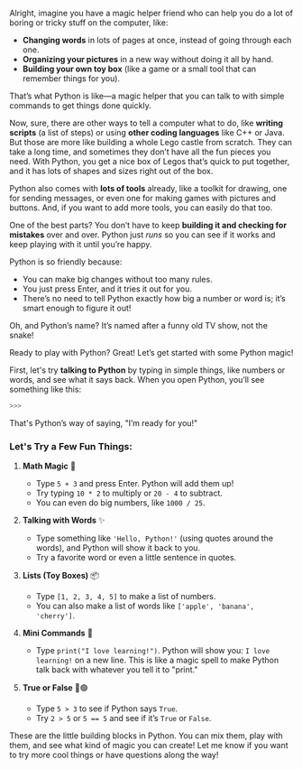 Alright, imagine you have a magic helper friend who can help you do a lot of boring or tricky stuff on the computer, like:

- **Changing words** in lots of pages at once, instead of going through each one.
- **Organizing your pictures** in a new way without doing it all by hand.
- **Building your own toy box** (like a game or a small tool that can remember things for you).

That’s what Python is like—a magic helper that you can talk to with simple commands to get things done quickly. 

Now, sure, there are other ways to tell a computer what to do, like **writing scripts** (a list of steps) or using **other coding languages** like C++ or Java. But those are more like building a whole Lego castle from scratch. They can take a long time, and sometimes they don’t have all the fun pieces you need. With Python, you get a nice box of Legos that’s quick to put together, and it has lots of shapes and sizes right out of the box.

Python also comes with **lots of tools** already, like a toolkit for drawing, one for sending messages, or even one for making games with pictures and buttons. And, if you want to add more tools, you can easily do that too.

One of the best parts? You don’t have to keep **building it and checking for mistakes** over and over. Python just *runs* so you can see if it works and keep playing with it until you’re happy.

Python is so friendly because:

- You can make big changes without too many rules.
- You just press Enter, and it tries it out for you.
- There’s no need to tell Python exactly how big a number or word is; it’s smart enough to figure it out!

Oh, and Python’s name? It’s named after a funny old TV show, not the snake!

Ready to play with Python?
Great! Let’s get started with some Python magic!

First, let's try **talking to Python** by typing in simple things, like numbers or words, and see what it says back. When you open Python, you’ll see something like this:

```python
>>> 
```

That's Python’s way of saying, "I’m ready for you!"

### Let's Try a Few Fun Things:

1. **Math Magic** 🧮
   - Type `5 + 3` and press Enter. Python will add them up!
   - Try typing `10 * 2` to multiply or `20 - 4` to subtract. 
   - You can even do big numbers, like `1000 / 25`.

2. **Talking with Words** ✨
   - Type something like `'Hello, Python!'` (using quotes around the words), and Python will show it back to you.
   - Try a favorite word or even a little sentence in quotes.

3. **Lists (Toy Boxes)** 📦
   - Type `[1, 2, 3, 4, 5]` to make a list of numbers.
   - You can also make a list of words like `['apple', 'banana', 'cherry']`. 

4. **Mini Commands** 💬
   - Type `print("I love learning!")`. Python will show you: `I love learning!` on a new line. This is like a magic spell to make Python talk back with whatever you tell it to "print."

5. **True or False** 🔴🟢
   - Type `5 > 3` to see if Python says `True`.
   - Try `2 > 5` or `5 == 5` and see if it’s `True` or `False`.

These are the little building blocks in Python. You can mix them, play with them, and see what kind of magic you can create! Let me know if you want to try more cool things or have questions along the way!
